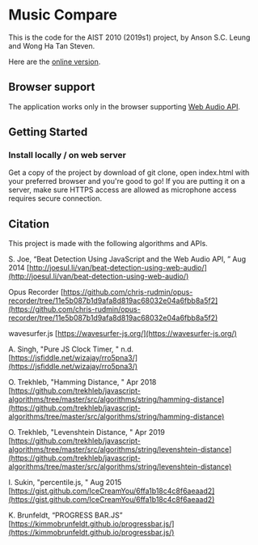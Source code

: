 # Music Compare

This is the code for the AIST 2010 (2019s1) project, by Anson S.C. Leung and Wong Ha Tan Steven.

Here are the [online version]([http://appsrv.cse.cuhk.edu.hk/~scleung7/MusicCompare/](http://appsrv.cse.cuhk.edu.hk/~scleung7/MusicCompare/)).

##  Browser support
The application works only in the browser supporting [Web Audio API](http://caniuse.com/audio-api).

## Getting Started

### Install locally / on web server
Get a copy of the project by download of git clone, open index.html with your preferred browser and you're good to go!
If you are putting it on a server, make sure HTTPS access are allowed as microphone access requires secure connection.

## Citation
This project is made with the following algorithms and APIs.

S. Joe, “Beat Detection Using JavaScript and the Web Audio API, ” Aug 2014
[http://joesul.li/van/beat-detection-using-web-audio/](http://joesul.li/van/beat-detection-using-web-audio/)

 Opus Recorder
[https://github.com/chris-rudmin/opus-recorder/tree/11e5b087b1d9afa8d819ac68032e04a6fbb8a5f2](https://github.com/chris-rudmin/opus-recorder/tree/11e5b087b1d9afa8d819ac68032e04a6fbb8a5f2)

 wavesurfer.js
[https://wavesurfer-js.org/](https://wavesurfer-js.org/)

A. Singh, "Pure JS Clock Timer, " n.d.
[https://jsfiddle.net/wizajay/rro5pna3/](https://jsfiddle.net/wizajay/rro5pna3/)

O. Trekhleb, "Hamming Distance, " Apr 2018
[https://github.com/trekhleb/javascript-algorithms/tree/master/src/algorithms/string/hamming-distance](https://github.com/trekhleb/javascript-algorithms/tree/master/src/algorithms/string/hamming-distance)

O. Trekhleb, "Levenshtein Distance, " Apr 2019
[https://github.com/trekhleb/javascript-algorithms/tree/master/src/algorithms/string/levenshtein-distance](https://github.com/trekhleb/javascript-algorithms/tree/master/src/algorithms/string/levenshtein-distance)

I. Sukin, "percentile.js, " Aug 2015
[https://gist.github.com/IceCreamYou/6ffa1b18c4c8f6aeaad2](https://gist.github.com/IceCreamYou/6ffa1b18c4c8f6aeaad2)

K. Brunfeldt, “PROGRESS BAR.JS”  
[https://kimmobrunfeldt.github.io/progressbar.js/](https://kimmobrunfeldt.github.io/progressbar.js/)